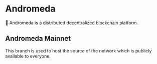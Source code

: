 # Andromeda
🌌 Andromeda is a distributed decentralized blockchain platform.

## Andromeda Mainnet
This branch is used to host the source of the network which is publicly available to everyone.
